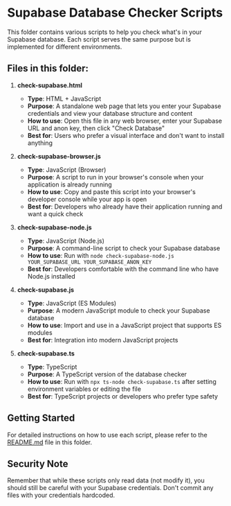 # Supabase Database Checker Scripts

This folder contains various scripts to help you check what's in your Supabase database. Each script serves the same purpose but is implemented for different environments.

## Files in this folder:

1. **check-supabase.html**
   - **Type**: HTML + JavaScript
   - **Purpose**: A standalone web page that lets you enter your Supabase credentials and view your database structure and content
   - **How to use**: Open this file in any web browser, enter your Supabase URL and anon key, then click "Check Database"
   - **Best for**: Users who prefer a visual interface and don't want to install anything

2. **check-supabase-browser.js**
   - **Type**: JavaScript (Browser)
   - **Purpose**: A script to run in your browser's console when your application is already running
   - **How to use**: Copy and paste this script into your browser's developer console while your app is open
   - **Best for**: Developers who already have their application running and want a quick check

3. **check-supabase-node.js**
   - **Type**: JavaScript (Node.js)
   - **Purpose**: A command-line script to check your Supabase database
   - **How to use**: Run with `node check-supabase-node.js YOUR_SUPABASE_URL YOUR_SUPABASE_ANON_KEY`
   - **Best for**: Developers comfortable with the command line who have Node.js installed

4. **check-supabase.js**
   - **Type**: JavaScript (ES Modules)
   - **Purpose**: A modern JavaScript module to check your Supabase database
   - **How to use**: Import and use in a JavaScript project that supports ES modules
   - **Best for**: Integration into modern JavaScript projects

5. **check-supabase.ts**
   - **Type**: TypeScript
   - **Purpose**: A TypeScript version of the database checker
   - **How to use**: Run with `npx ts-node check-supabase.ts` after setting environment variables or editing the file
   - **Best for**: TypeScript projects or developers who prefer type safety

## Getting Started

For detailed instructions on how to use each script, please refer to the [README.md](./README.md) file in this folder.

## Security Note

Remember that while these scripts only read data (not modify it), you should still be careful with your Supabase credentials. Don't commit any files with your credentials hardcoded. 